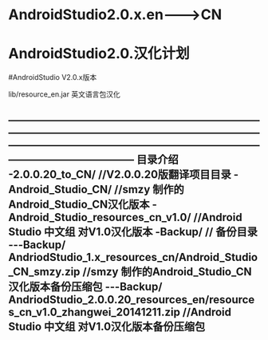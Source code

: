 # AndroidStudio2.0.x.en--->CN
# AndroidStudio2.0.汉化计划


#AndroidStudio V2.0.x版本

 lib/resource_en.jar 英文语言包汉化


————————————————————————————————————————————————————————————————————————————————————
目录介绍
-2.0.0.20_to_CN/                            //V2.0.0.20版翻译项目目录
-Android_Studio_CN/                         //smzy 制作的Android_Studio_CN汉化版本
-Android_Studio_resources_cn_v1.0/          //Android Studio 中文组 对V1.0汉化版本
-Backup/                                    // 备份目录
---Backup/ AndriodStudio_1.x_resources_cn/Android_Studio_CN_smzy.zip                    //smzy 制作的Android_Studio_CN汉化版本备份压缩包
---Backup/ AndriodStudio_2.0.0.20_resources_en/resources_cn_v1.0_zhangwei_20141211.zip  //Android Studio 中文组 对V1.0汉化版本备份压缩包
-
